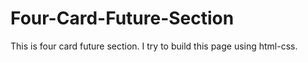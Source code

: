 # Four-Card-Future-Section
This is four card future section. I try to build this page using html-css.
